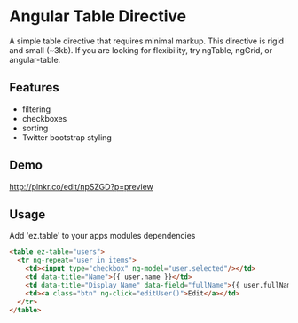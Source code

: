 Angular Table Directive
=======================

A simple table directive that requires minimal markup.
This directive is rigid and small (~3kb). 
If you are looking for flexibility, try ngTable, ngGrid, or angular-table.

Features
--------

- filtering 
- checkboxes
- sorting 
- Twitter bootstrap styling

Demo
----

http://plnkr.co/edit/npSZGD?p=preview

Usage 
-----

Add 'ez.table' to your apps modules dependencies

```html
<table ez-table="users">
  <tr ng-repeat="user in items">
    <td><input type="checkbox" ng-model="user.selected"/></td>
    <td data-title="Name">{{ user.name }}</td>
    <td data-title="Display Name" data-field="fullName">{{ user.fullName }}</td>
    <td><a class="btn" ng-click="editUser()">Edit</a></td>
  </tr>
</table>
```
    


